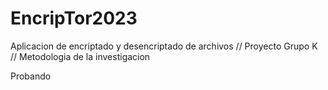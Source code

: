# EncripTor2023
Aplicacion de encriptado y desencriptado de archivos // Proyecto Grupo K // Metodologia de la investigacion 

Probando